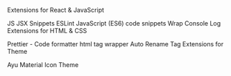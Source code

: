 Extensions for React & JavaScript

JS JSX Snippets
ESLint
JavaScript (ES6) code snippets
Wrap Console Log
Extensions for HTML & CSS

Prettier - Code formatter
html tag wrapper
Auto Rename Tag
Extensions for Theme

Ayu
Material Icon Theme
